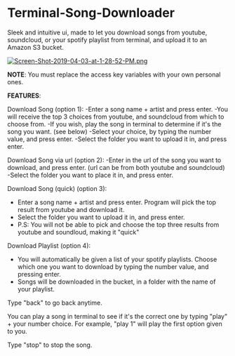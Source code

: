 # Terminal-Song-Downloader
Sleek and intuitive ui, made to let you download songs from youtube, soundcloud, or your spotify playlist from terminal, and upload it to an Amazon S3 bucket.

[![Screen-Shot-2019-04-03-at-1-28-52-PM.png](https://i.postimg.cc/sxRYGbh5/Screen-Shot-2019-04-03-at-1-28-52-PM.png)](https://postimg.cc/WFXFQWS4)



**NOTE**:
You must replace the access key variables with your own personal ones.

**FEATURES**:

Download Song (option 1): 
  -Enter a song name + artist and press enter.
  -You will receive the top 3 choices from youtube, and soundcloud from which to choose from.
  -If you wish, play the song in terminal to determine if it's the song you want. (see below)
  -Select your choice, by typing the number value, and press enter.
  -Select the folder you want to upload it in, and press enter.
  
Download Song via url (option 2):
  -Enter in the url of the song you want to download, and press enter. (url can be from both youtube and soundcloud)
  -Select the folder you want to place it in, and press enter.
  
Download Song (quick) (option 3):
 - Enter a song name + artist and press enter. Program will pick the top result from youtube and download it.
 - Select the folder you want to upload it in, and press enter.
 - P.S:
    You will not be able to pick and choose the top three results from youtube and soundloud, making it "quick"

Download Playlist (option 4):
 - You will automatically be given a list of your spotify playlists. Choose which one you want to download by typing the          number   value, and pressing enter.
 - Songs will be downloaded in the bucket, in a folder with the name of your playlist.
  

Type "back" to go back anytime.

You can play a song in terminal to see if it's the correct one by typing "play" + your number choice. For example, "play 1" will play the first option given to you.

Type "stop" to stop the song.



